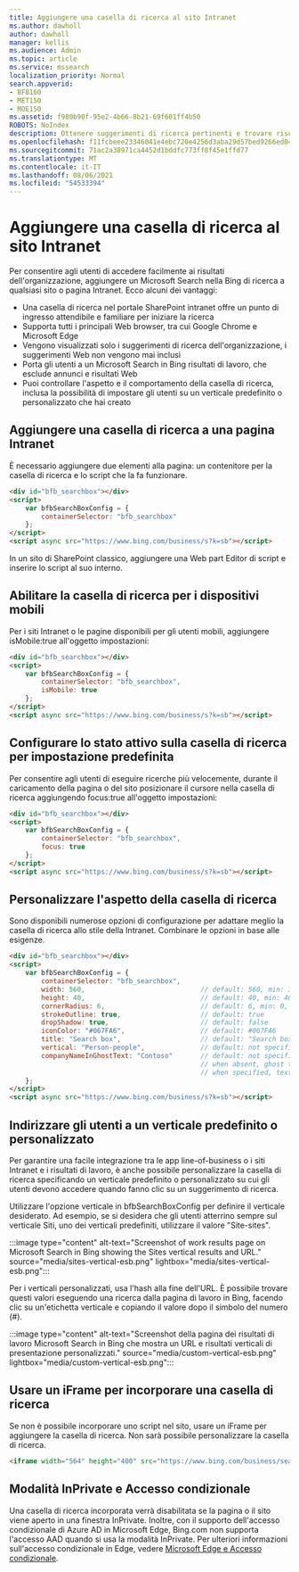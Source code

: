 ```yaml
---
title: Aggiungere una casella di ricerca al sito Intranet
ms.author: dawholl
author: dawholl
manager: kellis
ms.audience: Admin
ms.topic: article
ms.service: mssearch
localization_priority: Normal
search.appverid:
- BFB160
- MET150
- MOE150
ms.assetid: f980b90f-95e2-4b66-8b21-69f601ff4b50
ROBOTS: NoIndex
description: Ottenere suggerimenti di ricerca pertinenti e trovare risultati di lavoro più velocemente aggiungendo una Microsoft Search di ricerca al sito o alla pagina Intranet.
ms.openlocfilehash: f11fcbeee23346041e4ebc720e4256d3aba29d57bed9266ed04bb02ee31c2ada
ms.sourcegitcommit: 71ac2a38971ca4452d1bddfc773ff8f45e1ffd77
ms.translationtype: MT
ms.contentlocale: it-IT
ms.lasthandoff: 08/06/2021
ms.locfileid: "54533394"
---
```

# <a name="add-a-search-box-to-your-intranet-site"></a>Aggiungere una casella di ricerca al sito Intranet

Per consentire agli utenti di accedere facilmente ai risultati dell'organizzazione, aggiungere un Microsoft Search nella Bing di ricerca a qualsiasi sito o pagina Intranet. Ecco alcuni dei vantaggi:

- Una casella di ricerca nel portale SharePoint intranet offre un punto di ingresso attendibile e familiare per iniziare la ricerca
- Supporta tutti i principali Web browser, tra cui Google Chrome e Microsoft Edge
- Vengono visualizzati solo i suggerimenti di ricerca dell'organizzazione, i suggerimenti Web non vengono mai inclusi
- Porta gli utenti a un Microsoft Search in Bing risultati di lavoro, che esclude annunci e risultati Web
- Puoi controllare l'aspetto e il comportamento della casella di ricerca, inclusa la possibilità di impostare gli utenti su un verticale predefinito o personalizzato che hai creato
  
## <a name="add-a-search-box-to-an-intranet-page"></a>Aggiungere una casella di ricerca a una pagina Intranet

È necessario aggiungere due elementi alla pagina: un contenitore per la casella di ricerca e lo script che la fa funzionare.
  
```html
<div id="bfb_searchbox"></div>
<script>
    var bfbSearchBoxConfig = {
        containerSelector: "bfb_searchbox"
    };
</script>
<script async src="https://www.bing.com/business/s?k=sb"></script>
```

In un sito di SharePoint classico, aggiungere una Web part Editor di script e inserire lo script al suo interno.
  
## <a name="enable-the-search-box-for-mobile"></a>Abilitare la casella di ricerca per i dispositivi mobili

Per i siti Intranet o le pagine disponibili per gli utenti mobili, aggiungere isMobile:true all'oggetto impostazioni:
  
```html
<div id="bfb_searchbox"></div>
<script>
    var bfbSearchBoxConfig = {
        containerSelector: "bfb_searchbox", 
        isMobile: true
    };
</script>
<script async src="https://www.bing.com/business/s?k=sb"></script>
```

## <a name="put-focus-on-the-search-box-by-default"></a>Configurare lo stato attivo sulla casella di ricerca per impostazione predefinita

Per consentire agli utenti di eseguire ricerche più velocemente, durante il caricamento della pagina o del sito posizionare il cursore nella casella di ricerca aggiungendo focus:true all'oggetto impostazioni:
  
```html
<div id="bfb_searchbox"></div>
<script>
    var bfbSearchBoxConfig = {
        containerSelector: "bfb_searchbox",
        focus: true
    };
</script>
<script async src="https://www.bing.com/business/s?k=sb"></script>
```

## <a name="customize-the-appearance-of-the-search-box"></a>Personalizzare l'aspetto della casella di ricerca 

Sono disponibili numerose opzioni di configurazione per adattare meglio la casella di ricerca allo stile della Intranet. Combinare le opzioni in base alle esigenze.

```html
<div id="bfb_searchbox"></div>
<script>
    var bfbSearchBoxConfig = {
        containerSelector: "bfb_searchbox",
        width: 560,                             // default: 560, min: 360, max: 650
        height: 40,                             // default: 40, min: 40, max: 72
        cornerRadius: 6,                        // default: 6, min: 0, max: 25                                   
        strokeOutline: true,                    // default: true
        dropShadow: true,                       // default: false
        iconColor: "#067FA6",                   // default: #067FA6
        title: "Search box",                    // default: "Search box"
        vertical: "Person-people",              // default: not specified, search box directs to the All vertical on the WORK results page
        companyNameInGhostText: "Contoso"       // default: not specified
                                                // when absent, ghost text will be "Search work"
                                                // when specified, text will be "Search <companyNameInGhostText>"
    };
</script>
<script async src="https://www.bing.com/business/s?k=sb"></script>
```

## <a name="direct-users-to-a-default-or-custom-vertical"></a>Indirizzare gli utenti a un verticale predefinito o personalizzato

Per garantire una facile integrazione tra le app line-of-business o i siti Intranet e i risultati di lavoro, è anche possibile personalizzare la casella di ricerca specificando un verticale predefinito o personalizzato su cui gli utenti devono accedere quando fanno clic su un suggerimento di ricerca.

Utilizzare l'opzione verticale in bfbSearchBoxConfig per definire il verticale desiderato. Ad esempio, se si desidera che gli utenti atterrino sempre sul verticale Siti, uno dei verticali predefiniti, utilizzare il valore "Site-sites".

:::image type="content" alt-text="Screenshot of work results page on Microsoft Search in Bing showing the Sites vertical results and URL." source="media/sites-vertical-esb.png" lightbox="media/sites-vertical-esb.png":::

Per i verticali personalizzati, usa l'hash alla fine dell'URL. È possibile trovare questi valori eseguendo una ricerca dalla pagina di lavoro in Bing, facendo clic su un'etichetta verticale e copiando il valore dopo il simbolo del numero (#).

:::image type="content" alt-text="Screenshot della pagina dei risultati di lavoro Microsoft Search in Bing che mostra un URL e risultati verticali di presentazione personalizzati." source="media/custom-vertical-esb.png" lightbox="media/custom-vertical-esb.png":::

## <a name="use-an-iframe-to-embed-a-search-box"></a>Usare un iFrame per incorporare una casella di ricerca

Se non è possibile incorporare uno script nel sito, usare un iFrame per aggiungere la casella di ricerca. Non sarà possibile personalizzare la casella di ricerca.
  
```html
<iframe width="564" height="400" src="https://www.bing.com/business/searchbox"></iframe>
```

## <a name="inprivate-mode-and-conditional-access"></a>Modalità InPrivate e Accesso condizionale

Una casella di ricerca incorporata verrà disabilitata se la pagina o il sito viene aperto in una finestra InPrivate. Inoltre, con il supporto dell'accesso condizionale di Azure AD in Microsoft Edge, Bing.com non supporta l'accesso AAD quando si usa la modalità InPrivate. Per ulteriori informazioni sull'accesso condizionale in Edge, vedere [Microsoft Edge e Accesso condizionale](/deployedge/ms-edge-security-conditional-access#accessing-conditional-access-protected-resources-in-microsoft-edge). 
